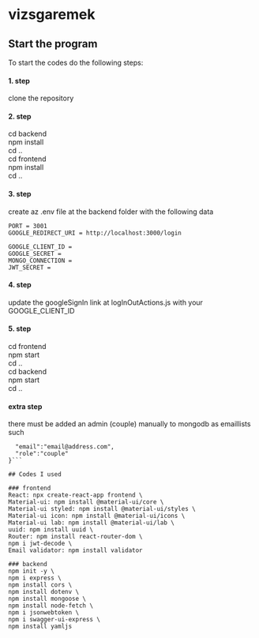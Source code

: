 # vizsgaremek

## Start the program
To start the codes do the following steps:

#### 1. step
clone the repository
#### 2. step
cd backend \
npm install \
cd .. \
cd frontend \
npm install \
cd ..
#### 3. step
create az .env file at the backend folder with the following data
```
PORT = 3001
GOOGLE_REDIRECT_URI = http://localhost:3000/login

GOOGLE_CLIENT_ID = 
GOOGLE_SECRET = 
MONGO_CONNECTION = 
JWT_SECRET = 
```
#### 4. step
update the googleSignIn link at logInOutActions.js with your GOOGLE_CLIENT_ID
#### 5. step
cd frontend \
npm start \
cd .. \
cd backend \
npm start \
cd ..

#### extra step
there must be added an admin (couple) manually to mongodb as emaillists such
```{
  "email":"email@address.com",
  "role":"couple"
}```

## Codes I used

### frontend
React: npx create-react-app frontend \
Material-ui: npm install @material-ui/core \
Material-ui styled: npm install @material-ui/styles \
Material-ui icon: npm install @material-ui/icons \
Material-ui lab: npm install @material-ui/lab \
uuid: npm install uuid \
Router: npm install react-router-dom \
npm i jwt-decode \
Email validator: npm install validator

### backend
npm init -y \
npm i express \
npm install cors \
npm install dotenv \
npm install mongoose \
npm install node-fetch \
npm i jsonwebtoken \
npm i swagger-ui-express \
npm install yamljs